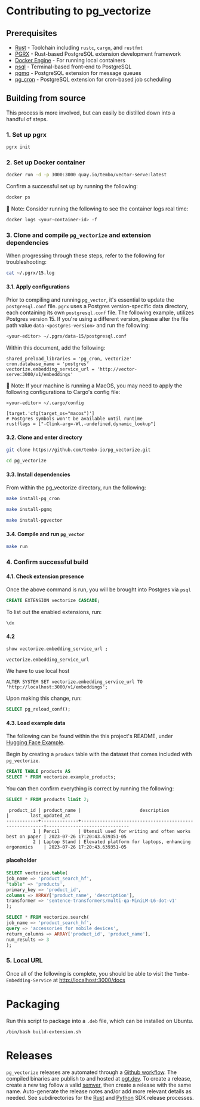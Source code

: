 # Contributing to pg_vectorize

## Prerequisites

- [Rust](https://www.rust-lang.org/learn/get-started) - Toolchain including `rustc`, `cargo`, and `rustfmt`
- [PGRX](https://github.com/pgcentralfoundation/pgrx) - Rust-based PostgreSQL extension development framework
- [Docker Engine](https://docs.docker.com/engine/install/) - For running local containers
- [psql](https://www.postgresql.org/docs/current/app-psql.html) - Terminal-based front-end to PostgreSQL
- [pgmq](https://github.com/tembo-io/pgmq) - PostgreSQL extension for message queues
- [pg_cron](https://github.com/citusdata/pg_cron) - PostgreSQL extension for cron-based job scheduling

## Building from source

This process is more involved, but can easily be distilled down into a handful of steps.

### 1. Set up pgrx

```bash
pgrx init
```

### 2. Set up Docker container

```bash
docker run -d -p 3000:3000 quay.io/tembo/vector-serve:latest
```

Confirm a successful set up by running the following:

```bash
docker ps
```

:wrench: Note: Consider running the following to see the container logs real time:

```bash
docker logs <your-container-id> -f
```

### 3. Clone and compile `pg_vectorize` and extension dependencies

When progressing through these steps, refer to the following for troubleshooting:

```bash
cat ~/.pgrx/15.log
```

#### 3.1. Apply configurations

Prior to compiling and running `pg_vector`, it's essential to update the `postgresql.conf` file.
`pgrx` uses a Postgres version-specific data directory, each containing its own `postgresql.conf` file.
The following example, utilizes Postgres version 15.
If you're using a different version, please alter the file path value `data-<postgres-version>` and run the following:

```bash
<your-editor> ~/.pgrx/data-15/postgresql.conf
```

Within this document, add the following:

```text
shared_preload_libraries = 'pg_cron, vectorize'
cron.database_name = 'postgres'
vectorize.embedding_service_url = 'http://vector-serve:3000/v1/embeddings'
```

:wrench: Note: If your machine is running a MacOS, you may need to apply the following configurations to Cargo's config file:

```
<your-editor> ~/.cargo/config
```

```text
[target.'cfg(target_os="macos")']
# Postgres symbols won't be available until runtime
rustflags = ["-Clink-arg=-Wl,-undefined,dynamic_lookup"]
```

#### 3.2. Clone and enter directory

```bash
git clone https://github.com/tembo-io/pg_vectorize.git

cd pg_vectorize
```

#### 3.3. Install dependencies

From within the pg_vectorize directory, run the following:

```bash
make install-pg_cron
```
```bash
make install-pgmq
```
```bash
make install-pgvector
```

#### 3.4. Compile and run `pg_vector`

```bash
make run
```

### 4. Confirm successful build

#### 4.1. Check extension presence

Once the above command is run, you will be brought into Postgres via `psql`

```sql
CREATE EXTENSION vectorize CASCADE;
```

To list out the enabled extensions, run:

```
\dx
```

#### 4.2

```sql
show vectorize.embedding_service_url ;
```
```text
vectorize.embedding_service_url
```

We have to use local host
```
ALTER SYSTEM SET vectorize.embedding_service_url TO 'http://localhost:3000/v1/embeddings';
```

Upon making this change, run:

```sql
SELECT pg_reload_conf();
```


#### 4.3. Load example data

The following can be found within the this project's README, under [Hugging Face Example](https://github.com/tembo-io/pg_vectorize/blob/main/README.md#hugging-face-example).

Begin by creating a `producs` table with the dataset that comes included with `pg_vectorize`.

```sql
CREATE TABLE products AS
SELECT * FROM vectorize.example_products;
```

You can then confirm everything is correct by running the following:

```sql
SELECT * FROM products limit 2;
```
```text
 product_id | product_name |                      description                       |        last_updated_at        
------------+--------------+--------------------------------------------------------+-------------------------------
          1 | Pencil       | Utensil used for writing and often works best on paper | 2023-07-26 17:20:43.639351-05
          2 | Laptop Stand | Elevated platform for laptops, enhancing ergonomics    | 2023-07-26 17:20:43.639351-05
```

#### placeholder

```sql
SELECT vectorize.table(
job_name => 'product_search_hf',
"table" => 'products',
primary_key => 'product_id',
columns => ARRAY['product_name', 'description'],
transformer => 'sentence-transformers/multi-qa-MiniLM-L6-dot-v1'
);
```

```sql
SELECT * FROM vectorize.search(
job_name => 'product_search_hf',
query => 'accessories for mobile devices',
return_columns => ARRAY['product_id', 'product_name'],
num_results => 3
);
```

### 5. Local URL

Once all of the following is complete, you should be able to visit the `Tembo-Embedding-Service` at [http://localhost:3000/docs](http://localhost:3000/docs)

# Packaging

Run this script to package into a `.deb` file, which can be installed on Ubuntu.

```
/bin/bash build-extension.sh
```

# Releases

`pg_vectorize` releases are automated through a [Github workflow](https://github.com/tembo-io/pg_vectorize/blob/main/.github/workflows/extension_ci.yml).
The compiled binaries are publish to and hosted at [pgt.dev](https://pgt.dev). To create a release, create a new tag follow a valid [semver](https://semver.org/), then create a release with the same name. Auto-generate the release notes and/or add more relevant details as needed. See subdirectories for the [Rust](https://github.com/tembo-io/pgmq/tree/main/core) and [Python](https://github.com/tembo-io/pgmq/tree/main/tembo-pgmq-python) SDK release processes.

